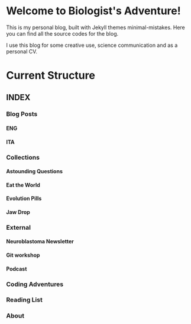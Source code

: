 # Welcome to Biologist's Adventure!
This is my personal blog, built with Jekyll themes minimal-mistakes. Here you can find all the source codes for the blog.

I use this blog for some creative use, science communication and as a personal CV.

# Current Structure

## INDEX
### Blog Posts
#### ENG
#### ITA
### Collections
#### Astounding Questions
#### Eat the World
#### Evolution Pills
#### Jaw Drop
### External
#### Neuroblastoma Newsletter
#### Git workshop
#### Podcast
### Coding Adventures
### Reading List
### About